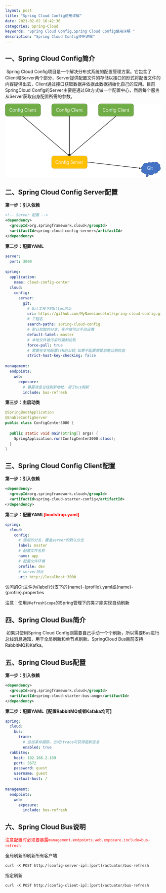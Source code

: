 ```yaml
---
layout: post
title: "Spring Cloud Config使用详解"
date: 2021-02-02 16:42:30
categories: Spring-Cloud
keywords: "Spring Cloud Config,Spring Cloud Config使用详解 "
description: "Spring Cloud Config使用详解"
---
```


## 一、Spring Cloud Config简介

​	Spring Cloud Config项目是一个解决分布式系统的配置管理方案。它包含了Client和Server两个部分，Server提供配置文件的存储以接口的形式将配置文件的内容提供出去，Client通过接口获取数据并依据此数据初始化自己的应用。目前SpringCloud Config的Server主要是通过Git方式做一个配置中心，然后每个服务从Server获取自身配置所需的参数。

<img src="/img/spring-cloud-config/Spring-Cloud-Config.png" alt="Spring Cloud Config" style="zoom:67%;" />

## 二、Spring Cloud Config Server配置

**第一步：引入依赖**

```xml
<!-- Server 配置 -->
<dependency>
  <groupId>org.springframework.cloud</groupId>
  <artifactId>spring-cloud-config-server</artifactId>
</dependency>
```

**第二步：配置YAML**

```yaml
server:
  port: 3000

spring:
  application:
    name: cloud-config-center
  cloud:
    config:
      server:
        git:
          # Git工程下的https地址
          uri: https://github.com/MyNameLancelot/spring-cloud-config.git
          # 工程名
          search-paths: spring-cloud-config
          # 默认拉取的分支，客户端可以手动设置
          default-label: master
          # 本地文件被污染时强制拉取
          force-pull: true
          # 需要在本地配置ssh的公钥,如果不配置需要忽略公钥检查
          strict-host-key-checking: false

management:
  endpoints:
    web:
      exposure:
        # 暴露消息总线刷新地址，用于bus刷新
        include: bus-refresh
```

**第三步：主启动类**

```java
@SpringBootApplication
@EnableConfigServer
public class ConfigCenter3000 {

  public static void main(String[] args) {
    SpringApplication.run(ConfigCenter3000.class);
  }
}
```

## 三、Spring Cloud Config Client配置

**第一步：引入依赖**

```xml
<dependency>
  <groupId>org.springframework.cloud</groupId>
  <artifactId>spring-cloud-starter-config</artifactId>
</dependency>
```

**第二步：配置YAML<span style="color:red">[bootstrap.yaml]</span>**

```yaml
spring:
  cloud:
    config:
      # 使用的分支，覆盖server的默认分支
      label: master
      # 配置文件名称
      name: app
      # 配置文件环境
      profile: dev
      # server地址
      uri: http://localhost:3000
```

访问的Git文件为{label}分支下的{name}-{profile}.yaml或{name}-{profile}.properties

注意：使用`@RefreshScope`的Spring管理下的类才能实现自动刷新

## 四、Spring Cloud Bus简介

​	如果只使用Spring Cloud Config则需要自己手动一个个刷新，所以需要Bus进行总线消息通知，用于全局刷新和单节点刷新。SpringCloud Bus目前支持RabbitMQ和Kafka。

## 五、Spring Cloud Bus配置

**第一步：引入依赖**

```xml
<dependency>
  <groupId>org.springframework.cloud</groupId>
  <artifactId>spring-cloud-starter-bus-amqp</artifactId>
</dependency>
```

**第二步：配置YAML【配置RabbitMQ或者Kafaka均可】**

```yaml
spring:
  cloud:
    bus:
      trace:
        # 总线事件跟踪，访问/trace可获得更新信息
        enabled: true
  rabbitmq:
    host: 192.168.2.189
    port: 5672
    password: guest
    username: guest
    virtual-host: /

management:
  endpoints:
    web:
      exposure:
        include: bus-refresh
```

## 六、Spring Cloud Bus说明

<span style="color:red">注意配置时必须要暴露`management.endpoints.web.exposure.include=bus-refresh`</span>

全局刷新即刷新所有客户端

```shell
curl -X POST http:/[config-server-ip]:[port]/actuator/bus-refresh
```

指定刷新

```shell
curl -X POST http:/[config-client-ip]:[port]/actuator/bus-refresh
```

